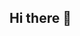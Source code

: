 ## Hi there 👋

<!--
**IrynaKhonina/IrynaKhonina** is a ✨ _special_ ✨ repository because its `README.md` (this file) appears on your GitHub profile.

<p align="center">
  <img src="https://via.placeholder.com/800x200.png?text=Добро+пожаловать!" alt="Баннер" />
</p>

📊 **Статистика GitHub:**
![Статистика](https://github-readme-stats.vercel.app/api?username=ваш_ник&show_icons=true&theme=dark)
![Топ языков](https://github-readme-stats.vercel.app/api/top-langs/?username=ваш_ник&layout=compact&theme=dark)
